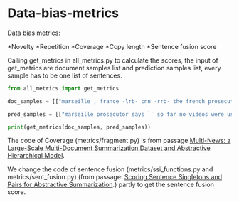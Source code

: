 # Data-bias-metrics
Data bias metrics:

*Novelty
*Repetition
*Coverage
*Copy length
*Sentence fusion score 

Calling get_metrics in all_metrics.py to calculate the scores, the input of get_metrics are document samples list and prediction samples list, every sample has to be one list of sentences.

```python
from all_metrics import get_metrics

doc_samples = [["marseille , france -lrb- cnn -rrb- the french prosecutor leading an investigation into the crash of germanwings flight 9525 insisted wednesday that he was not aware of any video footage from on board the plane .", "marseille prosecutor brice robin told cnn that `` so far no videos were used in the crash investigation . ''"]]

pred_samples = [["marseille prosecutor says `` so far no videos were used in the crash investigation '' despite media reports .", "journalists at bild and paris match are `` very confident '' the video clip is real , an editor says .", "andreas lubitz had informed his lufthansa training school of an episode of severe depression , airline says ."]]

print(get_metrics(doc_samples, pred_samples))
```

The code of Coverage (metrics/fragment.py) is from passage [Multi-News: a Large-Scale Multi-Document Summarization Dataset and Abstractive Hierarchical Model](https://arxiv.org/pdf/1906.01749.pdf).

We change the code of sentence fusion (metrics/ssi_functions.py and metrics/sent_fusion.py) (from passage: [Scoring Sentence Singletons and Pairs for Abstractive Summarization](https://arxiv.org/pdf/1906.00077.pdf).) partly to get the sentence fusion score. 

